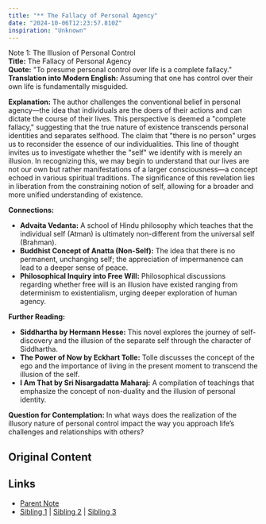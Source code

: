 ```yaml
---
title: "** The Fallacy of Personal Agency"
date: "2024-10-06T12:23:57.810Z"
inspiration: "Unknown"
---
```



Note 1: The Illusion of Personal Control  
**Title:** The Fallacy of Personal Agency  
**Quote:** "To presume personal control over life is a complete fallacy."  
**Translation into Modern English:** Assuming that one has control over their own life is fundamentally misguided.  

**Explanation:** The author challenges the conventional belief in personal agency—the idea that individuals are the doers of their actions and can dictate the course of their lives. This perspective is deemed a "complete fallacy," suggesting that the true nature of existence transcends personal identities and separates selfhood. The claim that "there is no person" urges us to reconsider the essence of our individualities. This line of thought invites us to investigate whether the "self" we identify with is merely an illusion. In recognizing this, we may begin to understand that our lives are not our own but rather manifestations of a larger consciousness—a concept echoed in various spiritual traditions. The significance of this revelation lies in liberation from the constraining notion of self, allowing for a broader and more unified understanding of existence.

**Connections:**  
- **Advaita Vedanta:** A school of Hindu philosophy which teaches that the individual self (Atman) is ultimately non-different from the universal self (Brahman).  
- **Buddhist Concept of Anatta (Non-Self):** The idea that there is no permanent, unchanging self; the appreciation of impermanence can lead to a deeper sense of peace.  
- **Philosophical Inquiry into Free Will:** Philosophical discussions regarding whether free will is an illusion have existed ranging from determinism to existentialism, urging deeper exploration of human agency.  

**Further Reading:**  
- **Siddhartha by Hermann Hesse:** This novel explores the journey of self-discovery and the illusion of the separate self through the character of Siddhartha.  
- **The Power of Now by Eckhart Tolle:** Tolle discusses the concept of the ego and the importance of living in the present moment to transcend the illusion of the self.  
- **I Am That by Sri Nisargadatta Maharaj:** A compilation of teachings that emphasize the concept of non-duality and the illusion of personal identity.  

**Question for Contemplation:** In what ways does the realization of the illusory nature of personal control impact the way you approach life’s challenges and relationships with others?  



## Original Content



## Links

- [Parent Note](/parent-note.md)
- [Sibling 1](/zettel1.md) | [Sibling 2](/zettel2.md) | [Sibling 3](/zettel3.md)
